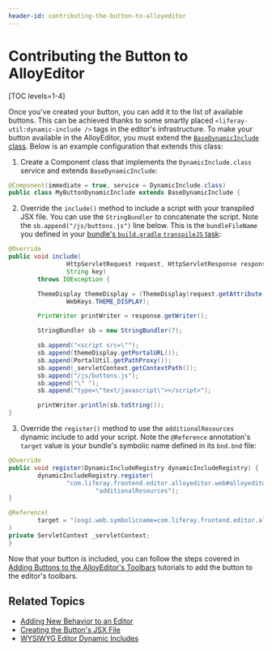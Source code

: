 ```yaml
---
header-id: contributing-the-button-to-alloyeditor
---
```


# Contributing the Button to AlloyEditor

[TOC levels=1-4]

Once you've created your button, you can add it to the list of available 
buttons. This can be achieved thanks to some smartly placed 
`<liferay-util:dynamic-include />` tags in the editor's infrastructure. To make 
your button available in the AlloyEditor, you must extend the 
[`BaseDynamicInclude` class](@platform-ref@/7.2-latest/javadocs/portal-kernel/com/liferay/portal/kernel/servlet/taglib/BaseDynamicInclude.html). 
Below is an example configuration that extends this class:

1.  Create a Component class that implements the `DynamicInclude.class` service 
    and extends `BaseDynamicInclude`:

```java
@Component(immediate = true, service = DynamicInclude.class)
public class MyButtonDynamicInclude extends BaseDynamicInclude {
```

2.  Override the `include()` method to include a script with your transpiled JSX 
    file. You can use the `StringBundler` to concatenate the script. Note the 
    `sb.append("/js/buttons.js")` line below. This is the `bundleFileName` you 
    defined in your 
    [bundle's `build.gradle` `transpileJS` task](/docs/7-2/frameworks/-/knowledge_base/f/creating-the-alloyeditor-buttons-osgi-bundle):

```java
@Override
public void include(
                HttpServletRequest request, HttpServletResponse response,
                String key)
        throws IOException {

        ThemeDisplay themeDisplay = (ThemeDisplay)request.getAttribute(
                WebKeys.THEME_DISPLAY);

        PrintWriter printWriter = response.getWriter();

        StringBundler sb = new StringBundler(7);

        sb.append("<script src=\"");
        sb.append(themeDisplay.getPortalURL());
        sb.append(PortalUtil.getPathProxy());
        sb.append(_servletContext.getContextPath());
        sb.append("/js/buttons.js");
        sb.append("\" ");
        sb.append("type=\"text/javascript\"></script>");

        printWriter.println(sb.toString());
}
```

3.  Override the `register()` method to use the `additionalResources` dynamic 
    include to add your script. Note the `@Reference` annotation's `target` 
    value is your bundle's symbolic name defined in its `bnd.bnd` file:

```java
@Override
public void register(DynamicIncludeRegistry dynamicIncludeRegistry) {
        dynamicIncludeRegistry.register(
                "com.liferay.frontend.editor.alloyeditor.web#alloyeditor#" +
                        "additionalResources");
}

@Reference(
        target = "(osgi.web.symbolicname=com.liferay.frontend.editor.alloyeditor.my.button.web)"
)
private ServletContext _servletContext;
}
```

Now that your button is included, you can follow the steps covered in 
[Adding Buttons to the AlloyEditor's Toolbars](/docs/7-2/frameworks/-/knowledge_base/f/adding-buttons-to-alloyeditor-toolbars) 
tutorials to add the button to the editor's toolbars. 

## Related Topics

- [Adding New Behavior to an Editor](/docs/7-2/frameworks/-/knowledge_base/f/adding-new-behavior-to-an-editor)
- [Creating the Button's JSX File](/docs/7-2/frameworks/-/knowledge_base/f/creating-the-alloyeditor-buttons-jsx-file)
- [WYSIWYG Editor Dynamic Includes](/docs/7-2/cusomtization/-/knowledge_base/c/wysiwyg-editor-dynamic-includes)
